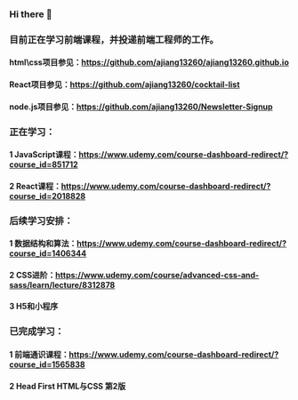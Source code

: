 ### Hi there 👋
### 目前正在学习前端课程，并投递前端工程师的工作。
#### html\css项目参见：https://github.com/ajiang13260/ajiang13260.github.io
#### React项目参见：https://github.com/ajiang13260/cocktail-list
#### node.js项目参见：https://github.com/ajiang13260/Newsletter-Signup
### 正在学习：
#### 1 JavaScript课程：https://www.udemy.com/course-dashboard-redirect/?course_id=851712
#### 2 React课程：https://www.udemy.com/course-dashboard-redirect/?course_id=2018828
### 后续学习安排：
#### 1 数据结构和算法：https://www.udemy.com/course-dashboard-redirect/?course_id=1406344
#### 2 CSS进阶：https://www.udemy.com/course/advanced-css-and-sass/learn/lecture/8312878
#### 3 H5和小程序
### 已完成学习：
#### 1 前端通识课程：https://www.udemy.com/course-dashboard-redirect/?course_id=1565838
#### 2 Head First HTML与CSS 第2版

<!--
**ajiang13260/ajiang13260** is a ✨ _special_ ✨ repository because its `README.md` (this file) appears on your GitHub profile.

Here are some ideas to get you started:

- 🔭 I’m currently working on ...
- 🌱 I’m currently learning ...
- 👯 I’m looking to collaborate on ...
- 🤔 I’m looking for help with ...
- 💬 Ask me about ...
- 📫 How to reach me: ...
- 😄 Pronouns: ...
- ⚡ Fun fact: ...
-->
